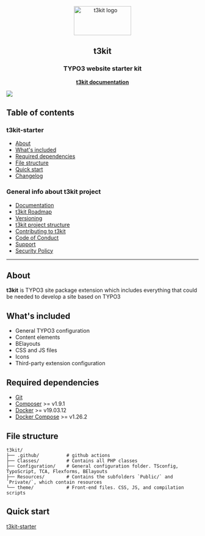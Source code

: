 <p align="center">
    <a href="http://t3kit.com/">
        <img src="https://user-images.githubusercontent.com/5150636/82044420-ff053600-96b5-11ea-8313-4158d6c0be5d.png" alt="t3kit logo" width="150" height="76">
    </a>
</p>

<h2 align="center">t3kit</h2>
<h3 align="center">TYPO3 website starter kit</h3>
<p align="center"><a href="https://t3kit.gitbook.io/doc/"><strong>t3kit documentation</strong></a></p>

![](https://github.com/t3kit/t3kit/workflows/Code%20Guidelines/badge.svg)

## Table of contents

### t3kit-starter

- [About](#about)
- [What's included](#whats-included)
- [Required dependencies](#required-dependencies)
- [File structure](#file-structure)
- [Quick start](#quick-start)
- [Changelog](CHANGELOG.md)

### General info about t3kit project

- [Documentation](https://t3kit.gitbook.io/doc)
- [t3kit Roadmap](https://t3kit.gitbook.io/doc/t3kit-roadmap)
- [Versioning](https://t3kit.gitbook.io/doc/t3kit-versioning)
- [t3kit project structure](https://t3kit.gitbook.io/doc/t3kit-project-structure)
- [Contributing to t3kit](https://github.com/t3kit/.github/blob/master/CONTRIBUTING.md)
- [Code of Conduct](https://github.com/t3kit/.github/blob/master/CODE_OF_CONDUCT.md)
- [Support](https://github.com/t3kit/.github/blob/master/SUPPORT.md)
- [Security Policy](https://github.com/t3kit/.github/blob/master/SECURITY.md)

***

## About

**t3kit** is TYPO3 site package extension which includes everything that could be needed to develop a site based on TYPO3

## What's included

- General TYPO3 configuration
- Content elements
- BElayouts
- CSS and JS files
- Icons
- Third-party extension configuration

## Required dependencies

- [Git](https://git-scm.com/)
- [Composer](https://getcomposer.org/) >= v1.9.1
- [Docker](https://docs.docker.com/install/) >= v19.03.12
- [Docker Compose](https://docs.docker.com/compose/install/) >= v1.26.2

## File structure

```text
t3kit/
├── .github/          # github actions
├── Classes/          # Contains all PHP classes
├── Configuration/    # General configuration folder. TSconfig, TypoScript, TCA, Flexforms, BElayouts
├── Resources/        # Contains the subfolders `Public/` and `Private/`, which contain resources
└── theme/            # Front-end files. CSS, JS, and compilation scripts
```

## Quick start
[t3kit-starter](https://github.com/t3kit/t3kit-starter)
